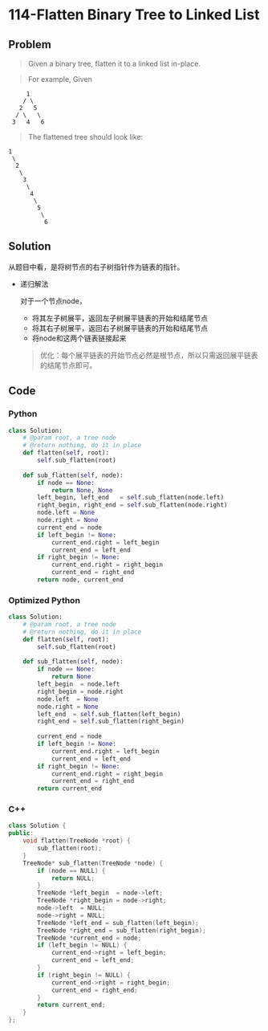 # 114-Flatten Binary Tree to Linked List

## Problem

> Given a binary tree, flatten it to a linked list in-place.

> For example,
> Given
>
         1
        / \
       2   5
      / \   \
     3   4   6
> The flattened tree should look like:
>
	1
	 \
	  2
	   \
	    3
	     \
	      4
	       \
	        5
	         \
	          6

## Solution

从题目中看，是将树节点的右子树指针作为链表的指针。

- 递归解法

	对于一个节点node，
	- 将其左子树展平，返回左子树展平链表的开始和结尾节点
	- 将其右子树展平，返回右子树展平链表的开始和结尾节点
	- 将node和这两个链表链接起来

	> 优化：每个展平链表的开始节点必然是根节点，所以只需返回展平链表的结尾节点即可。

## Code

### Python

```python
class Solution:
    # @param root, a tree node
    # @return nothing, do it in place
    def flatten(self, root):
        self.sub_flatten(root)
    
    def sub_flatten(self, node):
        if node == None:
            return None, None
        left_begin, left_end   = self.sub_flatten(node.left)
        right_begin, right_end = self.sub_flatten(node.right)
        node.left = None
        node.right = None
        current_end = node
        if left_begin != None:
            current_end.right = left_begin
            current_end = left_end
        if right_begin != None:
            current_end.right = right_begin
            current_end = right_end
        return node, current_end
```

### Optimized Python

```python
class Solution:
    # @param root, a tree node
    # @return nothing, do it in place
    def flatten(self, root):
        self.sub_flatten(root)
    
    def sub_flatten(self, node):
        if node == None:
            return None
        left_begin  = node.left
        right_begin = node.right
        node.left  = None
        node.right = None
        left_end  = self.sub_flatten(left_begin)
        right_end = self.sub_flatten(right_begin)
        
        current_end = node
        if left_begin != None:
            current_end.right = left_begin
            current_end = left_end
        if right_begin != None:
            current_end.right = right_begin
            current_end = right_end
        return current_end
```

### C++

```cpp
class Solution {
public:
    void flatten(TreeNode *root) {
        sub_flatten(root);
    }
    TreeNode* sub_flatten(TreeNode *node) {
        if (node == NULL) {
            return NULL;
        }
        TreeNode *left_begin  = node->left;
        TreeNode *right_begin = node->right;
        node->left  = NULL;
        node->right = NULL;
        TreeNode *left_end = sub_flatten(left_begin);
        TreeNode *right_end = sub_flatten(right_begin);
        TreeNode *current_end = node;
        if (left_begin != NULL) {
            current_end->right = left_begin;
            current_end = left_end;
        }
        if (right_begin != NULL) {
            current_end->right = right_begin;
            current_end = right_end;
        }
        return current_end;
    }
};
```